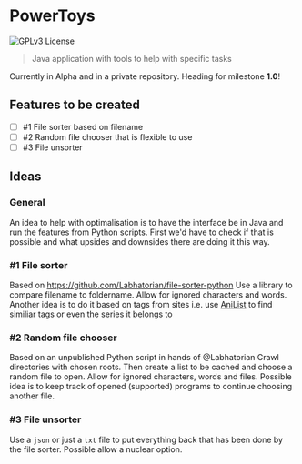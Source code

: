 # PowerToys
[![GPLv3 License](https://img.shields.io/badge/License-GPL%20v3-yellow.svg)](https://github.com/Labhatorian/PowerToys/blob/main/LICENSE)


> Java application with tools to help with specific tasks

Currently in Alpha and in a private repository. Heading for milestone **1.0**!

## Features to be created
- [ ] #1 File sorter based on filename
- [ ] #2 Random file chooser that is flexible to use
- [ ] #3 File unsorter

## Ideas
### General
An idea to help with optimalisation is to have the interface be in Java and run the features from Python scripts.
First we'd have to check if that is possible and what upsides and downsides there are doing it this way.

### #1 File sorter
Based on https://github.com/Labhatorian/file-sorter-python
Use a library to compare filename to foldername. Allow for ignored characters and words.
Another idea is to do it based on tags from sites i.e. use [AniList](https://anilist.co/) to find similiar tags or even the series it belongs to

### #2 Random file chooser
Based on an unpublished Python script in hands of @Labhatorian
Crawl directories with chosen roots. Then create a list to be cached and choose a random file to open. Allow for ignored characters, words and files.
Possible idea is to keep track of opened (supported) programs to continue choosing another file.

### #3 File unsorter
Use a `json` or just a `txt` file to put everything back that has been done by the file sorter.
Possible allow a nuclear option.